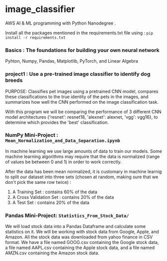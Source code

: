 # image_classifier

AWS AI & ML programming with Python Nanodegree .

Install all the packages mentioned in the requirements.txt file using : ```pip install -r requirements.txt```

### Basics : The foundations for building your own neural network
Pyhton, Numpy, Pandas, Matplotlib, PyTorch, and Linear Algebra

### project1 : Use a pre-trained image classifier to identify dog breeds

PURPOSE: Classifies pet images using a pretrained CNN model, compares these classifications to the true identity of the pets in the images, and summarizes how well the CNN performed on the image classification task.

With this program we will be comparing the performance of 3 different CNN model architectures {'resnet': resnet18, 'alexnet': alexnet, 'vgg': vgg16},  to determine which provides the 'best' classification.

### NumPy Mini-Project : ```Mean_Normalization_and_Data_Separation.ipynb```

In machine learning we use large amounts of data to train our models. Some machine learning algorithms may require that the data is normalized (range of values be between 0 and 1) in order to work correctly.

After the data has been mean normalized, it is customary in machine learnig to split our dataset into three sets (chosen at random, making sure that we don't pick the same row twice) :
1. A Training Set : contains 60% of the data
2. A Cross Validation Set : contains 20% of the data
3. A Test Set : contains 20% of the data

### Pandas Mini-Project: ```Statistics_From_Stock_Data/```

We will load stock data into a Pandas Dataframe and calculate some statistics on it. We will be working with stock data from Google, Apple, and Amazon. All the stock data was downloaded from yahoo finance in CSV format. We have a file named GOOG.csv containing the Google stock data, a file named AAPL.csv containing the Apple stock data, and a file named AMZN.csv containing the Amazon stock data.
